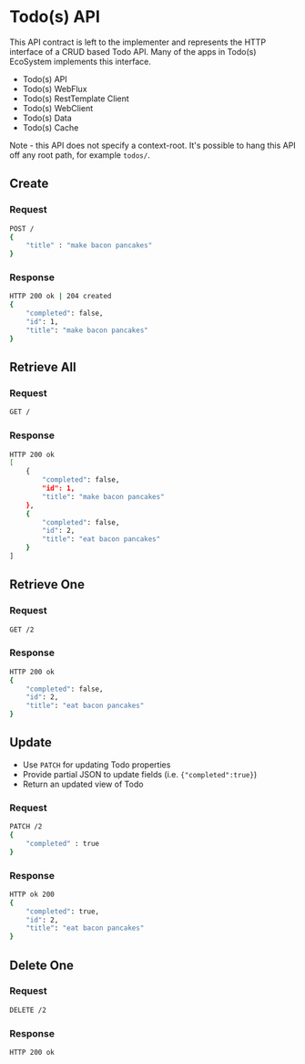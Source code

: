 # Todo(s) API

This API contract is left to the implementer and represents the HTTP interface of a CRUD based Todo API.  Many of the apps in Todo(s) EcoSystem implements this interface.

* Todo(s) API
* Todo(s) WebFlux
* Todo(s) RestTemplate Client
* Todo(s) WebClient
* Todo(s) Data
* Todo(s) Cache

Note - this API does not specify a context-root.  It's possible to hang this API off any root path, for example ``todos/``.

## Create

### Request  

```bash
POST /
{
    "title" : "make bacon pancakes"
}
```

### Response

```bash
HTTP 200 ok | 204 created
{
    "completed": false,
    "id": 1,
    "title": "make bacon pancakes"
}
```

## Retrieve All

### Request  

```bash
GET /
```

### Response

```bash
HTTP 200 ok
[
    {
        "completed": false,
        "id": 1,
        "title": "make bacon pancakes"
    },
    {
        "completed": false,
        "id": 2,
        "title": "eat bacon pancakes"
    }  
]
```

## Retrieve One

### Request

```bash
GET /2
```

### Response  

```bash
HTTP 200 ok
{
    "completed": false,
    "id": 2,
    "title": "eat bacon pancakes"
}
```

## Update  

* Use ``PATCH`` for updating Todo properties
* Provide partial JSON to update fields (i.e. ``{"completed":true}``)
* Return an updated view of Todo

### Request  

```bash
PATCH /2
{
    "completed" : true
}
```

### Response  

```bash
HTTP ok 200
{
    "completed": true,
    "id": 2,
    "title": "eat bacon pancakes"
}
```

## Delete One

### Request 

```bash
DELETE /2
```

### Response

```bash
HTTP 200 ok
```